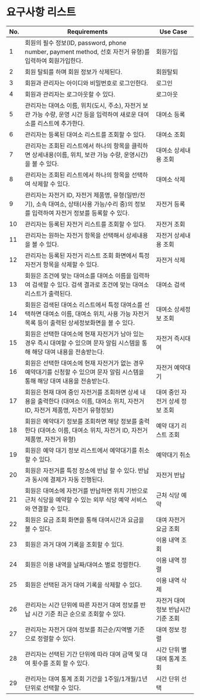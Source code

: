# 요구사항 리스트

| No. | Requirements| Use Case|
| --- | ------------ | ------- 
| 1   | 회원의 필수 정보(ID, password, phone number, payment method, 선호 자전거 유형)를 입력하여 회원가입한다.| 회원가입|
| 2   | 회원 탈퇴를 하며 회원 정보가 삭제된다.| 회원탈퇴|
| 3   | 회원과 관리자는 아이디와 비밀번호로 로그인한다.| 로그인|
| 4   | 회원과 관리자는 로그아웃할 수 있다.| 로그아웃|
| 5   | 관리자는 대여소 이름, 위치(도시, 주소), 자전거 보관 가능 수량, 운영 시간 등을 입력하여 새로운 대여소를 리스트에 추가한다.| 대여소 등록|
| 6   | 관리자는 등록된 대여소 리스트를 조회할 수 있다.| 대여소 조회|
| 7   | 관리자는 조회된 리스트에서 하나의 항목을 클릭하면 상세내용(이름, 위치, 보관 가능 수량, 운영시간)을 볼 수 있다.| 대여소 상세내용 조회|
| 8   | 관리자는 조회된 리스트에서 하나의 항목을 선택하여 삭제할 수 있다.| 대여소 삭제|
| 9   | 관리자는 자전거 ID, 자전거 제품명, 유형(일반/전기), 소속 대여소, 상태(사용 가능/수리 중)의 정보를 입력하여 자전거 정보를 등록할 수 있다.| 자전거 등록|
| 10  | 관리자는 등록된 자전거 리스트를 조회할 수 있다.| 자전거 조회|
| 11  | 관리자는 원하는 자전거 항목을 선택해서 상세내용을 볼 수 있다.| 자전거 상세내용 조회|
| 12  | 관리자는 등록된 자전거 리스트 조회 화면에서 특정 자전거 항목을 삭제할 수 있다.| 자전거 삭제|
| 13  | 회원은 조건에 맞는 대여소를 대여소 이름을 입력하여 검색할 수 있다. 검색 결과로 조건에 맞는 대여소 리스트가 출력된다.| 대여소 검색|
| 14  | 회원은 검색된 대여소 리스트에서 특정 대여소를 선택하면 대여소 이름, 대여소 위치, 사용 가능 자전거 목록 등이 출력된 상세정보화면을 볼 수 있다. | 대여소 상세정보 조회|
| 15  | 회원은 선택한 대여소에 현재 자전거가 남아 있는 경우 즉시 대여할 수 있으며 문자 알림 시스템을 통해 해당 대여 내용을 전송받는다.| 자전거 즉시대여|
| 16  | 회원은 선택한 대여소에 현재 자전거가 없는 경우 예약대기를 신청할 수 있으며 문자 알림 시스템을 통해 해당 대여 내용을 전송받는다.| 자전거 예약대기|
| 17 | 회원은 현재 대여 중인 자전거를 조회하면 상세 내용을 출력한다 (대여소 이름, 대여소 위치, 자전거 ID, 자전거 제품명, 자전거 유형정보) | 대여 중인 자전거 상세 정보 조회 |
| 18  | 회원은 예약대기 정보를 조회하면 해당 정보를 출력한다 (대여소 이름, 대여소 위치, 자전거 ID, 자전거 제품명, 자전거 유형)| 예약 대기 리스트 조회|
| 19  | 회원은 예약 대기 정보 리스트에서 예약대기를 취소할 수 있다.| 예약대기 취소|
| 20  | 회원은 자전거를 특정 장소에 반납 할 수 있다. 반납과 동시에 결제가 자동 진행된다.| 자전거 반납|
| 21  | 회원은 대여소에 자전거를 반납하면 위치 기반으로 근처 식당을 예약할 수 있는 외부 식당 예약 서비스와 연결할 수 있다.| 근처 식당 예약|
| 22  | 회원은 요금 조회 화면을 통해 대여시간과 요금을 볼 수 있다.| 대여 자전거 요금 조회|
| 23  | 회원은 과거 대여 기록을 조회할 수 있다.| 이용 내역 조회|
| 24  | 회원은 이용 내역을 날짜/대여소 별로 정렬한다.| 이용 내역 정렬|
| 25  | 회원은 선택된 과거 대여 기록을 삭제할 수 있다. | 이용 내역 삭제|
| 26  | 관리자는 시간 단위에 따른 자전거 대여 정보를 반납 시간 기준 최근 순으로 조회할 수 있다.  | 자전거 대여 정보 반납시간 기준 조회 |
| 27  | 관리자는 자전거 대여 정보를 최근순/지역별 기준으로 정렬할 수 있다. | 대여 정보 정렬                |
| 28  | 관리자는 선택된 기간 단위에 따라 대여 금액 및 대여 횟수를 조회 할 수 있다. | 시간 단위 별 대여 통계 조회 |
| 29  | 관리자는 대여 통계 조회 기간을 1주일/1개월/1년 단위로 선택할 수 있다. | 시간 단위 선택| 

